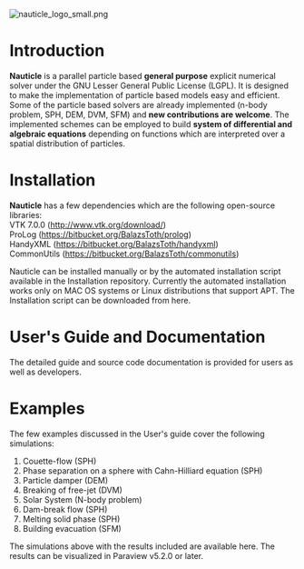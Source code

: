 ![nauticle_logo_small.png](https://bitbucket.org/repo/yraAqM/images/4040395855-nauticle_logo_small.png)

# Introduction #
**Nauticle** is a parallel particle based **general purpose** explicit numerical solver under the GNU Lesser General Public License (LGPL). It is designed to make the implementation of particle based models easy and efficient. Some of the particle based solvers are already implemented (n-body problem, SPH, DEM, DVM, SFM) and **new contributions are welcome**.
The implemented schemes can be employed to build **system of differential and algebraic equations** depending on functions which are interpreted over a spatial distribution of particles.
# Installation #

**Nauticle** has a few dependencies which are the following open-source libraries:  
VTK 7.0.0 (http://www.vtk.org/download/)  
ProLog (https://bitbucket.org/BalazsToth/prolog)  
HandyXML (https://bitbucket.org/BalazsToth/handyxml)  
CommonUtils (https://bitbucket.org/BalazsToth/commonutils)  

Nauticle can be installed manually or by the automated installation script available in the Installation repository. Currently the automated installation works only on MAC OS systems or Linux distributions that support APT.
The Installation script can be downloaded from here.

# User's Guide and Documentation #
The detailed guide and source code documentation is provided for users as well as developers.

# Examples #
The few examples discussed in the User's guide cover the following simulations:
 1. Couette-flow (SPH)  
 2. Phase separation on a sphere with Cahn-Hilliard equation (SPH)  
 3. Particle damper (DEM)  
 4. Breaking of free-jet (DVM)  
 5. Solar System (N-body problem)  
 6. Dam-break flow (SPH)  
 7. Melting solid phase (SPH)  
 8. Building evacuation (SFM)  

The simulations above with the results included are available here. The results can be visualized in Paraview v5.2.0 or later.